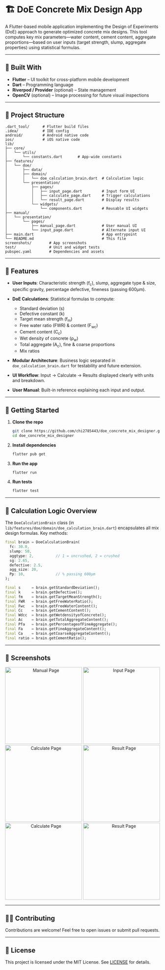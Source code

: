 # 🏗️ DoE Concrete Mix Design App

A Flutter-based mobile application implementing the Design of Experiments (DoE) approach to generate optimized concrete mix designs. This tool computes key mix parameters—water content, cement content, aggregate proportions—based on user inputs (target strength, slump, aggregate properties) using statistical formulas.

---

## 📱 Built With

- **Flutter** – UI toolkit for cross-platform mobile development
- **Dart** – Programming language
- **Riverpod / Provider** (optional) – State management
- **OpenCV** (optional) – Image processing for future visual inspections

---

## 📂 Project Structure

```text
.dart_tool/      # Flutter build files
.idea/           # IDE config
android/         # Android native code
ios/             # iOS native code
lib/
├── core/
│   └── utils/
│       └── constants.dart       # App-wide constants
├── features/
│   └── doe/
│       ├── data/
│       ├── domain/
│       │   └── doe_calculation_brain.dart  # Calculation logic
│       └── presentation/
│           ├── pages/
│           │   ├── input_page.dart         # Input form UI
│           │   ├── calculate_page.dart     # Trigger calculations
│           │   └── result_page.dart        # Display results
│           └── widgets/
│               └── components.dart         # Reusable UI widgets
├── manual/
│   └── presentation/
│       └── pages/
│           ├── manual_page.dart            # User manual UI
│           └── input_page.dart             # Alternate input UI
├── main.dart                               # App entrypoint
└── README.md                               # This file
screenshots/        # App screenshots
test/               # Unit and widget tests
pubspec.yaml        # Dependencies and assets

```

---

## 🎯 Features

- **User Inputs**: Characteristic strength (f<sub>c</sub>), slump, aggregate type & size, specific gravity, percentage defective, fineness (passing 600µm).
- **DoE Calculations**: Statistical formulas to compute:

  - Standard deviation (s)
  - Defective constant (k)
  - Target mean strength (f<sub>m</sub>)
  - Free water ratio (FWR) & content (F<sub>wc</sub>)
  - Cement content (C<sub>c</sub>)
  - Wet density of concrete (ρ<sub>w</sub>)
  - Total aggregate (A<sub>c</sub>), fine & coarse proportions
  - Mix ratios

- **Modular Architecture**: Business logic separated in `doe_calculation_brain.dart` for testability and future extension.
- **UI Workflow**: Input → Calculate → Results displayed clearly with units and breakdown.
- **User Manual**: Built-in reference explaining each input and output.

---

## 🚀 Getting Started

1. **Clone the repo**

   ```bash
   git clone https://github.com/chi2785443/doe_concrete_mix_designer.git
   cd doe_concrete_mix_designer
   ```

2. **Install dependencies**

   ```bash
   flutter pub get
   ```

3. **Run the app**

   ```bash
   flutter run
   ```

4. **Run tests**

   ```bash
   flutter test
   ```

---

## 🧮 Calculation Logic Overview

The `DoeCalculationBrain` class (in `lib/features/doe/domain/doe_calculation_brain.dart`) encapsulates all mix design formulas. Key methods:

```dart
final brain = DoeCalculationBrain(
  fc: 30.0,
  slump: 50,
  aggtype: 2,          // 1 = uncrushed, 2 = crushed
  sg: 2.65,
  defective: 2.5,
  agg_size: 20,
  Pp: 10,              // % passing 600µm
);

final s     = brain.getStandardDeviation();
final k     = brain.getDefective();
final fm    = brain.getTargetMeanStrength();
final FWR   = brain.getFreeWaterRatio();
final Fwc   = brain.getFreeWaterContent();
final Cc    = brain.getCementContent();
final Wdcc  = brain.getWetdensityofConcrete();
final Ac    = brain.getTotalAggregateContent();
final Pfa   = brain.getPercentageofFineAggregate();
final Fa    = brain.getFineAggregateContent();
final Ca    = brain.getCoarseAggregateContent();
final ratio = brain.getCementRatio();
```

---

## 📸 Screenshots

<div align="center">
  <img src="screenshots/0.png" alt="Manual Page" width="250"/>
  <img src="screenshots/1.png" alt="Input Page" width="250"/>
  <img src="screenshots/2.png" alt="Calculate Page" width="250"/>
  <img src="screenshots/3.png" alt="Result Page" width="250"/>
    <img src="screenshots/4.png" alt="Calculate Page" width="250"/>
  <img src="screenshots/5.png" alt="Result Page" width="250"/>
</div>

---

## 👨‍💻 Contributing

Contributions are welcome! Feel free to open issues or submit pull requests.

---

## 📄 License

This project is licensed under the MIT License. See [LICENSE](LICENSE) for details.
